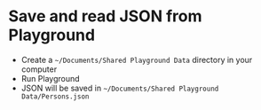 # Save and read JSON from Playground

- Create a `~/Documents/Shared Playground Data` directory in your computer
- Run Playground
- JSON will be saved in `~/Documents/Shared Playground Data/Persons.json`

